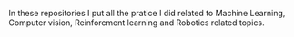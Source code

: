 
In these repositories I put all the pratice I did related to Machine Learning, Computer vision, Reinforcment learning and Robotics related topics. 


